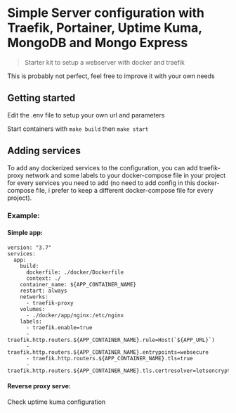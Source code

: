 # Simple Server configuration with Traefik, Portainer, Uptime Kuma, MongoDB and Mongo Express 

> Starter kit to setup a webserver with docker and traefik

This is probably not perfect, feel free to improve it with your own needs

## Getting started 
Edit the .env file to setup your own url and parameters 

Start containers with 
`make build` then `make start`

## Adding services
To add any dockerized services to the configuration, you can add traefik-proxy network and some labels to your docker-compose file in your project for every services you need to add
(no need to add config in this docker-compose file, i prefer to keep a different docker-compose file for every project). 

### Example: 
#### Simple app:
```
version: "3.7"
services:
  app:
    build:
      dockerfile: ./docker/Dockerfile
      context: ./
    container_name: ${APP_CONTAINER_NAME}
    restart: always
    networks:
      - traefik-proxy
    volumes:
      - ./docker/app/nginx:/etc/nginx
    labels:
      - traefik.enable=true
      - traefik.http.routers.${APP_CONTAINER_NAME}.rule=Host(`${APP_URL}`)
      - traefik.http.routers.${APP_CONTAINER_NAME}.entrypoints=websecure
      - traefik.http.routers.${APP_CONTAINER_NAME}.tls=true
      - traefik.http.routers.${APP_CONTAINER_NAME}.tls.certresolver=letsencrypt

```
#### Reverse proxy serve:
Check uptime kuma configuration

